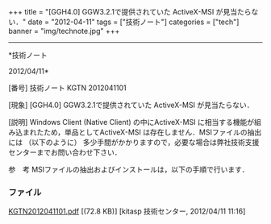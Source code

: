 ﻿+++
title = "[GGH4.0] GGW3.2.1で提供されていた ActiveX-MSI が見当たらない．"
date = "2012-04-11"
tags = ["技術ノート"]
categories = ["tech"]
banner = "img/technote.jpg"
+++

-----------------------------------------------------------------------------------------------------------------------------

*技術ノート

2012/04/11*


[番号]
技術ノート KGTN 2012041101

[現象]
[GGH4.0] GGW3.2.1で提供されていた ActiveX-MSI が見当たらない．

[説明]
Windows Client (Native Client) の中にActiveX-MSI
に相当する機能が組み込まれたため，単品としてActiveX-MSI
は存在しません．MSIファイルの抽出には （以下のように）
多少手間がかかりますので，必要な場合は弊社技術支援センターまでお問い合わせ下さい．

参　考
MSIファイルの抽出およびインストールは，以下の手順で行います．


### ファイル

 
 


[KGTN2012041101.pdf](http://techreport.kitasp.net/attachments/download/878/KGTN2012041101.pdf)
 [(72.8 KB)] [kitasp 技術センター, 2012/04/11
11:16]


 


 

